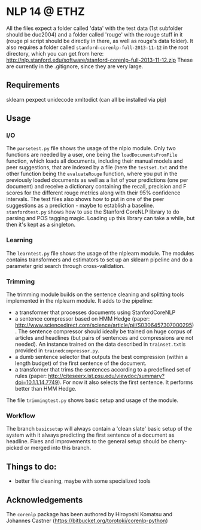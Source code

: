 # NLP 14 @ ETHZ

All the files expect a folder called 'data' with the test data (1st subfolder should be duc2004) and a folder called 'rouge' with the rouge stuff in it (rouge pl script should be directly in there, as well as rouge's data folder).
It also requires a folder called ``stanford-corenlp-full-2013-11-12`` in the root directory, which you can get from here: http://nlp.stanford.edu/software/stanford-corenlp-full-2013-11-12.zip
These are currently in the .gitignore, since they are very large.

## Requirements

sklearn pexpect unidecode xmltodict (can all be installed via pip)

## Usage

### I/O

The ``parsetest.py`` file shows the usage of the nlpio module.
Only two functions are needed by a user, one being the ``loadDocumentsFromFile`` function, which loads all documents, including their manual models and peer suggestions, that are indexed by a file (here the ``testset.txt`` and the other function being the ``evaluateRouge`` function, where you put in the previously loaded documents as well as a list of your predictions (one per document) and receive a dictionary containing the recall, precision and F scores for the different rouge metrics along with their 95% confidence intervals. The test files also shows how to put in one of the peer suggestions as a prediction - maybe to establish a baseline.
``stanfordtest.py`` shows how to use the Stanford CoreNLP library to do parsing and POS tagging magic. Loading up this library can take a while, but then it's kept as a singleton.

### Learning

The ```learntest.py``` file shows the usage of the nlplearn module.
The modules contains transformers and estimators to set up an sklearn pipeline and do a parameter grid search through cross-validation.
### Trimming
The trimming module builds on the sentence cleaning and splitting tools implemented in the nlplearn module. It adds to the pipeline:
* a transformer that processes documents using StanfordCoreNLP
* a sentence compressor based on HMM Hedge (paper: http://www.sciencedirect.com/science/article/pii/S0306457307000295). The sentence compressor should ideally be trained on huge corpus of articles and headlines (but pairs of sentences and compressions are not needed). An instance trained on the data described in ```trainset.txt```is provided in ```trainedcompressor.py```.
* a dumb sentence selector that outputs the best compression (within a length budget) of the first sentence of the document.
* a transformer that trims the sentences according to a predefined set of rules (paper: http://citeseerx.ist.psu.edu/viewdoc/summary?doi=10.1.1.14.7749). For now it also selects the first sentence. It performs better than HMM Hedge.

The file ```trimmingtest.py``` shows basic setup and usage of the module.

### Workflow

The branch ``basicsetup`` will always contain a 'clean slate' basic setup of the system with it always predicting the first sentence of a document as headline.
Fixes and improvements to the general setup should be cherry-picked or merged into this branch.

## Things to do:

* better file cleaning, maybe with some specialized tools

## Acknowledgements

The ``corenlp`` package has been authored by Hiroyoshi Komatsu and Johannes Castner (https://bitbucket.org/torotoki/corenlp-python)
